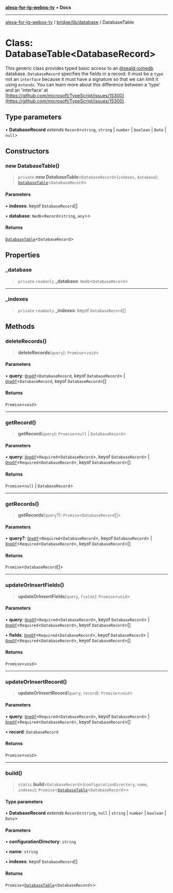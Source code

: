 [**alexa-for-lg-webos-tv**](../../../../README.md) • **Docs**

***

[alexa-for-lg-webos-tv](../../../../modules.md) / [bridge/lib/database](../README.md) / DatabaseTable

# Class: DatabaseTable\<DatabaseRecord\>

This generic class provides typed basic access to an
[@seald-io/nedb](https://www.npmjs.com/package/@seald-io/nedb)
database. `DatabaseRecord` specifies the fields in a record. It must be a
`type` not an `interface` because it must have a signature so that we can
limit it using `extends`.  You can learn more about this difference between a
'type' and an 'interface' at
[https://github.com/microsoft/TypeScript/issues/15300](https://github.com/microsoft/TypeScript/issues/15300).

## Type parameters

• **DatabaseRecord** *extends* `Record`\<`string`, `string` \| `number` \| `boolean` \| `Date` \| `null`\>

## Constructors

### new DatabaseTable()

> `private` **new DatabaseTable**\<`DatabaseRecord`\>(`indexes`, `database`): [`DatabaseTable`](DatabaseTable.md)\<`DatabaseRecord`\>

#### Parameters

• **indexes**: keyof `DatabaseRecord`[]

• **database**: `Nedb`\<`Record`\<`string`, `any`\>\>

#### Returns

[`DatabaseTable`](DatabaseTable.md)\<`DatabaseRecord`\>

## Properties

### \_database

> `private` `readonly` **\_database**: `Nedb`\<`DatabaseRecord`\>

***

### \_indexes

> `private` `readonly` **\_indexes**: keyof `DatabaseRecord`[]

## Methods

### deleteRecords()

> **deleteRecords**(`query`): `Promise`\<`void`\>

#### Parameters

• **query**: [`OneOf`](../type-aliases/OneOf.md)\<`DatabaseRecord`, keyof `DatabaseRecord`\> \| [`OneOf`](../type-aliases/OneOf.md)\<`DatabaseRecord`, keyof `DatabaseRecord`\>[]

#### Returns

`Promise`\<`void`\>

***

### getRecord()

> **getRecord**(`query`): `Promise`\<`null` \| `DatabaseRecord`\>

#### Parameters

• **query**: [`OneOf`](../type-aliases/OneOf.md)\<`Required`\<`DatabaseRecord`\>, keyof `DatabaseRecord`\> \| [`OneOf`](../type-aliases/OneOf.md)\<`Required`\<`DatabaseRecord`\>, keyof `DatabaseRecord`\>[]

#### Returns

`Promise`\<`null` \| `DatabaseRecord`\>

***

### getRecords()

> **getRecords**(`query`?): `Promise`\<`DatabaseRecord`[]\>

#### Parameters

• **query?**: [`OneOf`](../type-aliases/OneOf.md)\<`Required`\<`DatabaseRecord`\>, keyof `DatabaseRecord`\> \| [`OneOf`](../type-aliases/OneOf.md)\<`Required`\<`DatabaseRecord`\>, keyof `DatabaseRecord`\>[]

#### Returns

`Promise`\<`DatabaseRecord`[]\>

***

### updateOrInsertFields()

> **updateOrInsertFields**(`query`, `fields`): `Promise`\<`void`\>

#### Parameters

• **query**: [`OneOf`](../type-aliases/OneOf.md)\<`Required`\<`DatabaseRecord`\>, keyof `DatabaseRecord`\> \| [`OneOf`](../type-aliases/OneOf.md)\<`Required`\<`DatabaseRecord`\>, keyof `DatabaseRecord`\>[]

• **fields**: [`OneOf`](../type-aliases/OneOf.md)\<`Required`\<`DatabaseRecord`\>, keyof `DatabaseRecord`\> \| [`OneOf`](../type-aliases/OneOf.md)\<`Required`\<`DatabaseRecord`\>, keyof `DatabaseRecord`\>[]

#### Returns

`Promise`\<`void`\>

***

### updateOrInsertRecord()

> **updateOrInsertRecord**(`query`, `record`): `Promise`\<`void`\>

#### Parameters

• **query**: [`OneOf`](../type-aliases/OneOf.md)\<`Required`\<`DatabaseRecord`\>, keyof `DatabaseRecord`\> \| [`OneOf`](../type-aliases/OneOf.md)\<`Required`\<`DatabaseRecord`\>, keyof `DatabaseRecord`\>[]

• **record**: `DatabaseRecord`

#### Returns

`Promise`\<`void`\>

***

### build()

> `static` **build**\<`DatabaseRecord`\>(`configurationDirectory`, `name`, `indexes`): `Promise`\<[`DatabaseTable`](DatabaseTable.md)\<`DatabaseRecord`\>\>

#### Type parameters

• **DatabaseRecord** *extends* `Record`\<`string`, `null` \| `string` \| `number` \| `boolean` \| `Date`\>

#### Parameters

• **configurationDirectory**: `string`

• **name**: `string`

• **indexes**: keyof `DatabaseRecord`[]

#### Returns

`Promise`\<[`DatabaseTable`](DatabaseTable.md)\<`DatabaseRecord`\>\>
